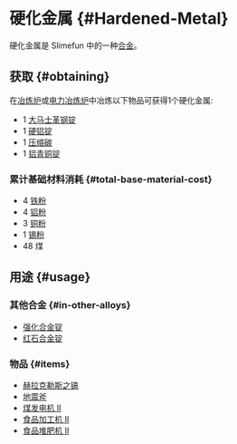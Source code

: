 # 硬化金属 {#Hardened-Metal}

硬化金属是 Slimefun 中的一种[合金](/Ingots#alloys)。

## 获取 {#obtaining}

在[冶炼炉](/Smeltery)或[电力冶炼炉](/Electric-Smeltery)中冶炼以下物品可获得1个硬化金属:

* 1 [大马士革钢锭](/Damascus-Steel-Ingot)
* 1 [硬铝锭](/Duralumin-Ingot)
* 1 [压缩碳](/Carbon)
* 1 [铝青铜锭](/Aluminum-Bronze-Ingot)

### 累计基础材料消耗 {#total-base-material-cost}

* 4 [铁粉](/Iron-Dust)
* 4 [铝粉](/Aluminum-Dust)
* 3 [铜粉](/Copper-Dust)
* 1 [锡粉](/Tin-Dust)
* 48 煤

## 用途 {#usage}

### 其他合金 {#in-other-alloys}

* [强化合金锭](/Reinforced-Alloy-Ingot)
* [红石合金锭](/Redstone-Alloy-Ingot)

### 物品 {#items}

* [赫拉克勒斯之镐](/Hercules'-Pickaxe)
* [地震斧](/Seismic-Axe)
* [煤发电机 II](/Coal-Generator)
* [食品加工机 II](/Food-Fabricator)
* [食品堆肥机 II](/Food-Composter)
